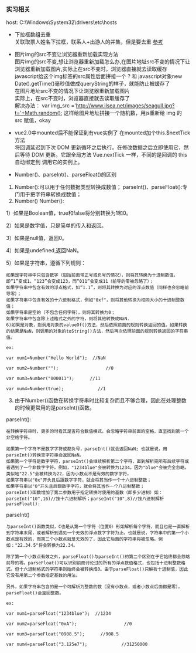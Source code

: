### 实习相关

host: C:\Windows\System32\drivers\etc\hosts

+ 下拉框数组去重   
关联取票人姓名下拉框，联系人+出游人的并集，但是要去重
[参考](https://segmentfault.com/a/1190000003984330)

+ 图片img的src不变让浏览器重新加载实现方法        
图片img的src不变,想让浏览器重新加载怎么办,在图片地址src不变的情况下让浏览器重新加载图片,实际上在src不变时，浏览器直接就去读取缓存   
javascript给这个img标签的src属性后面拼接一个 ? 和 javascript对象new Date().getTime()毫秒值做成queryString的样子，就能防止被缓存了   
在图片地址src不变的情况下让浏览器重新加载图片    
实际上，在src不变时，浏览器直接就去读取缓存了     
解决办法： 
var img_src ='http://www.ilsea.net/images/seagull.jpg?t='+Math.random(); 
这样给图片地址拼接一个随机数，用js重新给 img 的 src 赋值，okay 

+  vue2.0中mounted后不能保证到有vue实例了
   在mounted加个this.$nextTick方法   
   将回调延迟到下次 DOM 更新循环之后执行。在修改数据之后立即使用它，然后等待 DOM 更新。它跟全局方法 Vue.nextTick 一样，不同的是回调的 this 自动绑定到    调用它的实例上。
   
+ Number()、parseInt()、parseFloat()的区别  
1. Number():可以用于任何数据类型转换成数值；
parseInt()、parseFloat():专门用于把字符串转换成数值；
2. Number()
Number():

1）如果是Boolean值，true和false将分别转换为1和0。

2）如果是数字值，只是简单的传入和返回。

3）如果是null值，返回0。

4）如果是undefined,返回NaN。

5）如果是字符串，遵循下列规则：

```
如果是字符串中只包含数字（包括前面带正号或负号的情况），则将其转换为十进制数值，即“1”变成1，“123”会变成123，而“011”会变成11（前导的零被忽略了）；
如果字符串中包含有效的浮点格式，如“1.1”，则将其转换为对应的浮点数值（同样也会忽略前导零）；
如果字符串中包含有效的十六进制格式，例如"0xf"，则将其他转换为相同大小的十进制整数值；
如果字符串是空的（不包含任何字符），则将其转换为0；
如果字符串中包含除上述格式之外的字符，则将其他转换成NaN.
6)如果是对象，则调用对象的valueOf()方法，然后依照前面的规则转换返回的值。如果转换的结果是NaN，则调用的对象的toString()方法，然后再次依照前面的规则转换返回的字符串值。

ex:

var num1=Number("Hello World");  //NaN

var num2=Number("");                  //0

var num3=Number("000011");      //11

var num4=Number(true);             //1
```
3. 由于Number()函数在转换字符串时比较复杂而且不够合理，因此在处理整数的时候更常用的是parseInt()函数。

parseInt():
```
在转换字符串时，更多的时看其是否符合数值模式。会忽略字符串前面的空格，直至找到第一个非空格字符。

如果第一个字符不是数字字符或都负号，parseInt()就会返回NaN; 也就是说，用parseInt()转换空字符串会返回NaN。
如果第一个字符是数字字符，parseInt()会继续解析第二个字符，直到解析完所有后续字符或者遇到了一个非数字字符。例如，"1234blue"会被转换为1234，因为"blue"会被完全忽略。类似地"22.5"会被转换为22，因为小数点不是有效的数字字符。
如果字符串以"0x"开头且后跟数字字符，就会将其当作一个十六进制整数；
如果字符串以"0"开头且后跟数字字符，就会将其当作一个八进制整数；
parseInt()函数增加了第二参数用于指定转换时使用的基数（即多少进制）如：parseInt("10",16)//按十六进制解析；parseInt("10",8)//按八进制解析
parseFloat():
```
parseInt()
```
与parseInt()函数类似，C也是从第一个字符（位置0）形如解析每个字符，而且也是一直解析到字符串末尾，或者解析到遇见一个无效的浮点数字字符为止。也就是说，字符串中的第一个小数点是有效的，而第二个小数点就是无效的了，因此它后面的字符串将被忽略。例如："22.34.5"将会转换为22.34。

除了第一个小数点有效之外，parseFloat()与parseInt()的第二个区别在于它始终都会忽略前导的零。parseFloat()可以识别前面讨论过的所有的浮点数值格式，也包括十进制整数格式。但十六进制格式的字符串则始终会被转换成0。由于parseFloat()只解析十进制值，因此它没有用第二个参数指定基数的用法。

另外，如果字符串包含的是一个可解析为整数的数（没有小数点，或者小数点后面都是零），parseFloat()会返回整数。

ex: 

var num1=parseFloat("1234blue");  //1234

var num2=parseFloat("0xA");                  //0

var num3=parseFloat("0908.5");      //908.5

var num4=parseFloat("3.125e7");             //31250000
```
